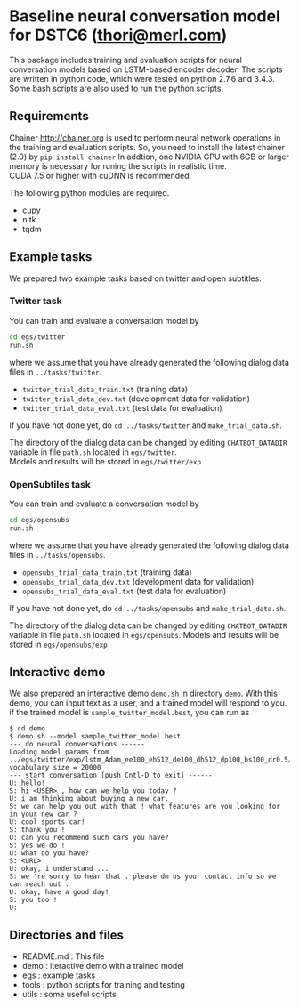 # Baseline neural conversation model for DSTC6 (thori@merl.com)

This package includes training and evaluation scripts for neural conversation models
based on LSTM-based encoder decoder.
The scripts are written in python code, which were tested on python 2.7.6 and 3.4.3.
Some bash scripts are also used to run the python scripts.

## Requirements
Chainer <http://chainer.org> is used to perform neural network operations 
in the training and evaluation scripts.
So, you need to install the latest chainer (2.0) by `pip install chainer`
In addtion, one NVIDIA GPU with 6GB or larger memory is necessary for runing 
the scripts in realistic time.  
CUDA 7.5 or higher with cuDNN is recommended.

The following python modules are required.

* cupy
* nltk
* tqdm

## Example tasks
We prepared two example tasks based on twitter and open subtitles.

### Twitter task
You can train and evaluate a conversation model by
```sh
cd egs/twitter
run.sh
```
where we assume that you have already generated the following dialog data files
in `../tasks/twitter`.

* `twitter_trial_data_train.txt`  (training data)
* `twitter_trial_data_dev.txt`    (development data for validation)
* `twitter_trial_data_eval.txt`   (test data for evaluation)

If you have not done yet, do `cd ../tasks/twitter` and `make_trial_data.sh`.

The directory of the dialog data can be changed by editing `CHATBOT_DATADIR` variable in file `path.sh` located in `egs/twitter`.  
Models and results will be stored in `egs/twitter/exp`

### OpenSubtiles task
You can train and evaluate a conversation model by
```sh
cd egs/opensubs
run.sh
```
where we assume that you have already generated the following dialog data files
in `../tasks/opensubs`.

* `opensubs_trial_data_train.txt`  (training data)
* `opensubs_trial_data_dev.txt`    (development data for validation)
* `opensubs_trial_data_eval.txt`   (test data for evaluation)

If you have not done yet, do `cd ../tasks/opensubs` and `make_trial_data.sh`.

The directory of the dialog data can be changed by editing `CHATBOT_DATADIR` variable in file `path.sh` located in `egs/opensubs`.
Models and results will be stored in `egs/opensubs/exp`

## Interactive demo
We also prepared an interactive demo `demo.sh` in directory `demo`.
With this demo, you can input text as a user, and a trained model will respond to you.
if the trained model is `sample_twitter_model.best`, you can run as
```
$ cd demo
$ demo.sh --model sample_twitter_model.best
--- do neural conversations ------
Loading model params from ../egs/twitter/exp/lstm_Adam_ee100_eh512_de100_dh512_dp100_bs100_dr0.5/conversation_model.8
vocabulary size = 20000
--- start conversation [push Cntl-D to exit] ------
U: hello!
S: hi <USER> , how can we help you today ?
U: i am thinking about buying a new car.
S: we can help you out with that ! what features are you looking for in your new car ?
U: cool sports car!
S: thank you !
U: can you recommend such cars you have?
S: yes we do !
U: what do you have?
S: <URL>
U: okay, i understand ...
S: we 're sorry to hear that . please dm us your contact info so we can reach out .
U: okay, have a good day!
S: you too !
U:
```

## Directories and files
* README.md : This file
* demo : iteractive demo with a trained model
* egs : example tasks
* tools : python scripts for training and testing
* utils : some useful scripts

